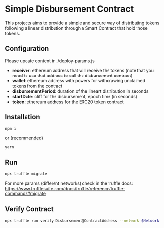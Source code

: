 # Simple Disbursement Contract

This projects aims to provide a simple and secure way of distributing tokens following a linear distribution through a Smart Contract that hold those tokens.

## Configuration
Please update content in ./deploy-params.js

* **receiver**: ethereum address that will receive the tokens (note that you need to use that address to call the disbursement contract)
* **wallet**: ethereum address with powers for withdrawing unclaimed tokens from the contract
* **disbursementPeriod**: duration of the lineart distribution in seconds
* **startDate**: cliff for the disbursement, epoch time (in seconds)
* **token**: ethereum address for the ERC20 token contract

## Installation
```bash
npm i
```

or (recommended)

```bash
yarn
```

## Run

```bash
npx truffle migrate
```

For more params (different networks) check in the truffle docs: https://www.trufflesuite.com/docs/truffle/reference/truffle-commands#migrate

## Verify Contract

```bash
npx truffle run verify Disbursement@ContractAddress --network $Network
```
